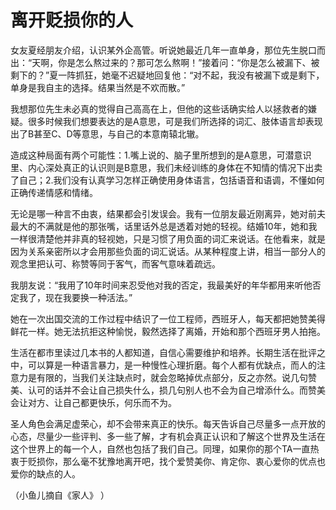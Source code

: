 # 离开贬损你的人

女友夏经朋友介绍，认识某外企高管。听说她最近几年一直单身，那位先生脱口而出：“天啊，你是怎么熬过来的？那可怎么熬啊！”接着问：“你是怎么被漏下、被剩下的？”夏一阵抓狂，她毫不迟疑地回复他：“对不起，我没有被漏下或是剩下，单身是我自主的选择。结果当然是不欢而散。” 

我想那位先生未必真的觉得自己高高在上，但他的这些话确实给人以拯救者的嫌疑。很多时候我们想要表达的是A意思，可是我们所选择的词汇、肢体语言却表现出了B甚至C、D等意思，与自己的本意南辕北辙。 

造成这种局面有两个可能性：1.嘴上说的、脑子里所想到的是A意思，可潜意识里、内心深处真正的认识则是B意思，我们未经训练的身体在不知情的情况下出卖了自己；2.我们没有认真学习怎样正确使用身体语言，包括语音和语调，不懂如何正确传递情感和情绪。 

无论是哪一种言不由衷，结果都会引发误会。我有一位朋友最近刚离异，她对前夫最大的不满就是他的那张嘴，话里话外总是透着对她的轻视。结婚10年，她和我一样很清楚他并非真的轻视她，只是习惯了用负面的词汇来说话。在他看来，就是因为关系亲密所以才会用那些负面的词汇说话。从某种程度上讲，相当一部分人的观念里把认可、称赞等同于客气，而客气意味着疏远。 

我朋友说：“我用了10年时间来忍受他对我的否定，我最美好的年华都用来听他否定我了，现在我要换一种活法。” 

她在一次出国交流的工作过程中结识了一位工程师，西班牙人，每天都把她赞美得鲜花一样。她无法抗拒这种愉悦，毅然选择了离婚，开始和那个西班牙男人拍拖。 

生活在都市里读过几本书的人都知道，自信心需要维护和培养。长期生活在批评之中，可以算是一种语言暴力，是一种慢性心理折磨。每个人都有优缺点，而人的注意力是有限的，当我们关注缺点时，就会忽略掉优点部分，反之亦然。说几句赞美、认可的话并不会让自己损失什么，损几句别人也不会为自己增添什么。而赞美会让对方、让自己都更快乐，何乐而不为。 

圣人角色会满足虚荣心，却不会带来真正的快乐。每天告诉自己尽量多一点开放的心态，尽量少一些评判、多一些了解，才有机会真正认识和了解这个世界及生活在这个世界上的每一个人，自然也包括了我们自己。同理，如果你的那个TA一直热衷于贬损你，那么毫不犹豫地离开吧，找个爱赞美你、肯定你、衷心爱你的优点也爱你的缺点的人。 

（小鱼儿摘自《家人》 ）